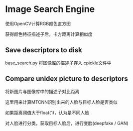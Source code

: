 # Image Search Engine

使用OpenCV计算RGB颜色直方图

获得颜色特征描述子后，卡方距离计算相似度

## Save descriptors to disk

base_search.py 将图像库的描述子存入.cpickle文件中

## Compare unidex picture to descriptors

将新图片与图像库中的描述子对比距离

这里用来计算MTCNN识别出来的人脸与目标人脸是否类似

如果距离阈值大于float(1)，认为是不同人脸

对人脸进行分类，获取目标人脸后，进行变脸(deepfake / GAN)

